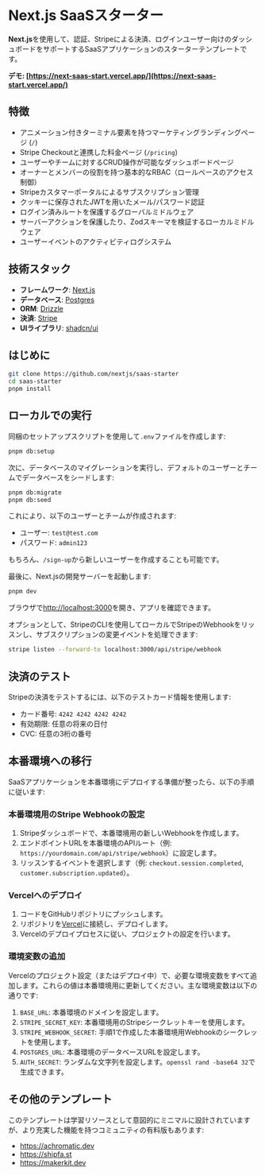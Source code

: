 # Next.js SaaSスターター

**Next.js**を使用して、認証、Stripeによる決済、ログインユーザー向けのダッシュボードをサポートするSaaSアプリケーションのスターターテンプレートです。

**デモ: [https://next-saas-start.vercel.app/](https://next-saas-start.vercel.app/)**

## 特徴

- アニメーション付きターミナル要素を持つマーケティングランディングページ (`/`)
- Stripe Checkoutと連携した料金ページ (`/pricing`)
- ユーザーやチームに対するCRUD操作が可能なダッシュボードページ
- オーナーとメンバーの役割を持つ基本的なRBAC（ロールベースのアクセス制御）
- Stripeカスタマーポータルによるサブスクリプション管理
- クッキーに保存されたJWTを用いたメール/パスワード認証
- ログイン済みルートを保護するグローバルミドルウェア
- サーバーアクションを保護したり、Zodスキーマを検証するローカルミドルウェア
- ユーザーイベントのアクティビティログシステム

## 技術スタック

- **フレームワーク**: [Next.js](https://nextjs.org/)
- **データベース**: [Postgres](https://www.postgresql.org/)
- **ORM**: [Drizzle](https://orm.drizzle.team/)
- **決済**: [Stripe](https://stripe.com/)
- **UIライブラリ**: [shadcn/ui](https://ui.shadcn.com/)

## はじめに

```bash
git clone https://github.com/nextjs/saas-starter
cd saas-starter
pnpm install
```

## ローカルでの実行

同梱のセットアップスクリプトを使用して`.env`ファイルを作成します:

```bash
pnpm db:setup
```

次に、データベースのマイグレーションを実行し、デフォルトのユーザーとチームでデータベースをシードします:

```bash
pnpm db:migrate
pnpm db:seed
```

これにより、以下のユーザーとチームが作成されます:

- ユーザー: `test@test.com`
- パスワード: `admin123`

もちろん、`/sign-up`から新しいユーザーを作成することも可能です。

最後に、Next.jsの開発サーバーを起動します:

```bash
pnpm dev
```

ブラウザで[http://localhost:3000](http://localhost:3000)を開き、アプリを確認できます。

オプションとして、StripeのCLIを使用してローカルでStripeのWebhookをリッスンし、サブスクリプションの変更イベントを処理できます:

```bash
stripe listen --forward-to localhost:3000/api/stripe/webhook
```

## 決済のテスト

Stripeの決済をテストするには、以下のテストカード情報を使用します:

- カード番号: `4242 4242 4242 4242`
- 有効期限: 任意の将来の日付
- CVC: 任意の3桁の番号

## 本番環境への移行

SaaSアプリケーションを本番環境にデプロイする準備が整ったら、以下の手順に従います:

### 本番環境用のStripe Webhookの設定

1. Stripeダッシュボードで、本番環境用の新しいWebhookを作成します。
2. エンドポイントURLを本番環境のAPIルート（例: `https://yourdomain.com/api/stripe/webhook`）に設定します。
3. リッスンするイベントを選択します（例: `checkout.session.completed`, `customer.subscription.updated`）。

### Vercelへのデプロイ

1. コードをGitHubリポジトリにプッシュします。
2. リポジトリを[Vercel](https://vercel.com/)に接続し、デプロイします。
3. Vercelのデプロイプロセスに従い、プロジェクトの設定を行います。

### 環境変数の追加

Vercelのプロジェクト設定（またはデプロイ中）で、必要な環境変数をすべて追加します。これらの値は本番環境用に更新してください。主な環境変数は以下の通りです:

1. `BASE_URL`: 本番環境のドメインを設定します。
2. `STRIPE_SECRET_KEY`: 本番環境用のStripeシークレットキーを使用します。
3. `STRIPE_WEBHOOK_SECRET`: 手順1で作成した本番環境用Webhookのシークレットを使用します。
4. `POSTGRES_URL`: 本番環境のデータベースURLを設定します。
5. `AUTH_SECRET`: ランダムな文字列を設定します。`openssl rand -base64 32`で生成できます。

## その他のテンプレート

このテンプレートは学習リソースとして意図的にミニマルに設計されていますが、より充実した機能を持つコミュニティの有料版もあります:

- https://achromatic.dev
- https://shipfa.st
- https://makerkit.dev 